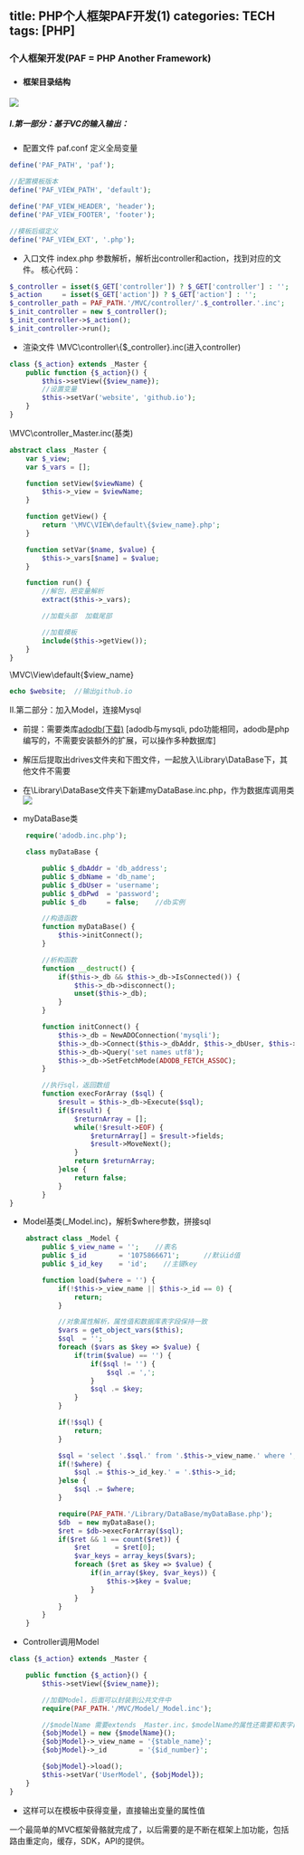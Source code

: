 title: PHP个人框架PAF开发(1)
categories: TECH
tags: [PHP]
---
### 个人框架开发(PAF = PHP Another Framework)
- #### 框架目录结构
![](http://7xo7qs.com1.z0.glb.clouddn.com/paf1.png?imageView2/1/w/200/h/300)

##### I.第一部分：基于VC的输入输出：
- 配置文件 paf.conf
定义全局变量
```php
define('PAF_PATH', 'paf');

//配置模板版本
define('PAF_VIEW_PATH', 'default');

define('PAF_VIEW_HEADER', 'header');
define('PAF_VIEW_FOOTER', 'footer');

//模板后缀定义
define('PAF_VIEW_EXT', '.php');
```
- 入口文件 index.php
参数解析，解析出controller和action，找到对应的文件。
核心代码：
```php
$_controller = isset($_GET['controller']) ? $_GET['controller'] : '';
$_action     = isset($_GET['action']) ? $_GET['action'] : '';
$_controller_path = PAF_PATH.'/MVC/controller/'.$_controller.'.inc';
$_init_controller = new $_controller();
$_init_controller->$_action();
$_init_controller->run();
```

- 渲染文件 
\MVC\controller\\{$_controller}.inc(进入controller)
```php
class {$_action} extends _Master {
	public function {$_action}() {
		$this->setView({$view_name});
		//设置变量
		$this->setVar('website', 'github.io');
	}
}
```
\MVC\controller\_Master.inc(基类)
```php
abstract class _Master {
	var $_view;
	var $_vars = [];

	function setView($viewName) {
		$this->_view = $viewName;
	}

	function getView() {
		return '\MVC\VIEW\default\{$view_name}.php';
	}

	function setVar($name, $value) {
		$this->_vars[$name] = $value;
	}

	function run() {
		//解包，把变量解析
		extract($this->_vars);

		//加载头部  加载尾部

		//加载模板
		include($this->getView());
	}
}
```
\MVC\View\default\{$view_name}
```php
echo $website;	//输出github.io
```

II.第二部分：加入Model，连接Mysql
- 前提：需要类库[adodb(下载)](https://sourceforge.net/projects/adodb/files/adodb-php5-only/)
[adodb与mysqli, pdo功能相同，adodb是php编写的，不需要安装额外的扩展，可以操作多种数据库]
- 解压后提取出drives文件夹和下图文件，一起放入\Library\DataBase下，其他文件不需要
- 在\Library\DataBase文件夹下新建myDataBase.inc.php，作为数据库调用类
![](http://7xo7qs.com1.z0.glb.clouddn.com/db.png?imageView2/1/w/250/h/200)

- myDataBase类
```php
	require('adodb.inc.php');

	class myDataBase {

		public $_dbAddr = 'db_address';
		public $_dbName = 'db_name';
		public $_dbUser = 'username';
		public $_dbPwd  = 'password';
		public $_db     = false;    //db实例

		//构造函数
		function myDataBase() {
			$this->initConnect();
		}

		//析构函数
		function __destruct() {
			if($this->_db && $this->_db->IsConnected()) {
				$this->_db->disconnect();
				unset($this->_db);
			}
		}

		function initConnect() {
			$this->_db = NewADOConnection('mysqli');
			$this->_db->Connect($this->_dbAddr, $this->_dbUser, $this->_dbPwd, $this->_dbName);
			$this->_db->Query('set names utf8');
			$this->_db->SetFetchMode(ADODB_FETCH_ASSOC);
		}

		//执行sql，返回数组
		function execForArray ($sql) {
			$result = $this->_db->Execute($sql);
			if($result) {
				$returnArray = [];
				while(!$result->EOF) {
					$returnArray[] = $result->fields;
					$result->MoveNext();
				}
				return $returnArray;
			}else {
				return false;
			}
		}
}
```

- Model基类(_Model.inc)，解析$where参数，拼接sql
```php
	abstract class _Model {
		public $_view_name = '';	//表名
		public $_id        = '1075866671';		//默认id值
		public $_id_key    = 'id';    //主键key

		function load($where = '') {
			if(!$this->_view_name || $this->_id == 0) {
				return;
			}

			//对象属性解析，属性值和数据库表字段保持一致
			$vars = get_object_vars($this);
			$sql  = '';
			foreach ($vars as $key => $value) {
				if(trim($value) == '') {
					if($sql != '') {
						$sql .= ',';
					}
					$sql .= $key;
				}
			}

			if(!$sql) {
				return;
			}

			$sql = 'select '.$sql.' from '.$this->_view_name.' where ';
			if(!$where) {
				$sql .= $this->_id_key.' = '.$this->_id;
			}else {
				$sql .= $where;
			}

			require(PAF_PATH.'/Library/DataBase/myDataBase.php');
			$db  = new myDataBase();
			$ret = $db->execForArray($sql);
			if($ret && 1 == count($ret)) {
				$ret 	  = $ret[0];
				$var_keys = array_keys($vars);
				foreach ($ret as $key => $value) {
					if(in_array($key, $var_keys)) {
						$this->$key = $value;
					}
				}
			}
		}
	}
```

- Controller调用Model
```php
class {$_action} extends _Master {

	public function {$_action}() {
		$this->setView({$view_name});

		//加载Model，后面可以封装到公共文件中
		require(PAF_PATH.'/MVC/Model/_Model.inc');

		//$modelName 需要extends _Master.inc，$modelName的属性还需要和表字段名一致，保证解析sql不用转化
		{$objModel} = new {$modelName}();
		{$objModel}->_view_name = '{$table_name}';
		{$objModel}->_id        = '{$id_number}';

		{$objModel}->load();
		$this->setVar('UserModel', {$objModel});
	}
}
```

- 这样可以在模板中获得变量，直接输出变量的属性值

一个最简单的MVC框架骨骼就完成了，以后需要的是不断在框架上加功能，包括路由重定向，缓存，SDK，API的提供。